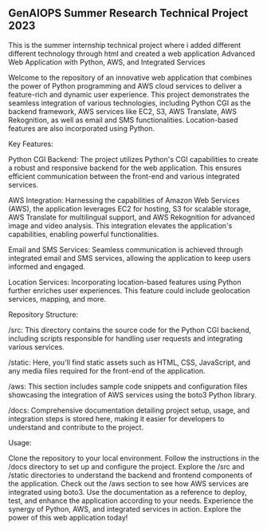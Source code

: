 # <h2>GenAIOPS Summer Research Technical Project 2023 </h2>

This is the summer internship technical project where i added different different technology through html and created a web application Advanced Web Application with Python, AWS, and Integrated Services

Welcome to the repository of an innovative web application that combines the power of Python programming and AWS cloud services to deliver a feature-rich and dynamic user experience. This project demonstrates the seamless integration of various technologies, including Python CGI as the backend framework, AWS services like EC2, S3, AWS Translate, AWS Rekognition, as well as email and SMS functionalities. Location-based features are also incorporated using Python.

Key Features:

Python CGI Backend: The project utilizes Python's CGI capabilities to create a robust and responsive backend for the web application. This ensures efficient communication between the front-end and various integrated services.

AWS Integration: Harnessing the capabilities of Amazon Web Services (AWS), the application leverages EC2 for hosting, S3 for scalable storage, AWS Translate for multilingual support, and AWS Rekognition for advanced image and video analysis. This integration elevates the application's capabilities, enabling powerful functionalities.

Email and SMS Services: Seamless communication is achieved through integrated email and SMS services, allowing the application to keep users informed and engaged.

Location Services: Incorporating location-based features using Python further enriches user experiences. This feature could include geolocation services, mapping, and more.

Repository Structure:

/src: This directory contains the source code for the Python CGI backend, including scripts responsible for handling user requests and integrating various services.

/static: Here, you'll find static assets such as HTML, CSS, JavaScript, and any media files required for the front-end of the application.

/aws: This section includes sample code snippets and configuration files showcasing the integration of AWS services using the boto3 Python library.

/docs: Comprehensive documentation detailing project setup, usage, and integration steps is stored here, making it easier for developers to understand and contribute to the project.

Usage:

Clone the repository to your local environment. Follow the instructions in the /docs directory to set up and configure the project. Explore the /src and /static directories to understand the backend and frontend components of the application. Check out the /aws section to see how AWS services are integrated using boto3. Use the documentation as a reference to deploy, test, and enhance the application according to your needs. Experience the synergy of Python, AWS, and integrated services in action. Explore the power of this web application today!
